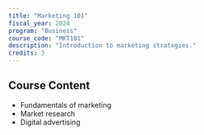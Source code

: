 ```yaml
---
title: "Marketing 101"
fiscal_year: 2024
program: "Business"
course_code: "MKT101"
description: "Introduction to marketing strategies."
credits: 3
---
```


## Course Content
- Fundamentals of marketing
- Market research
- Digital advertising

